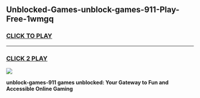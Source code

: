 
## Unblocked-Games-unblock-games-911-Play-Free-1wmgq
<h3>
<a href="https://premium76.site?title=unblock-games-911&ref=15A">CLICK TO PLAY</a></h3>
<hr>

<h3>
<a href="https://premium76.site?title=unblock-games-911&ref=15A">CLICK 2 PLAY</a>
  
</h3>

<a href="https://premium76.site?title=unblock-games-911&ref=15A"><img src="https://clearcache.store/games.png"></a>


**unblock-games-911 games unblocked: Your Gateway to Fun and Accessible Online Gaming**
